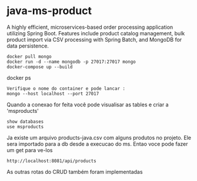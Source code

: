 # java-ms-product
A highly efficient, microservices-based order processing application utilizing Spring Boot. Features include product catalog management, bulk product import via CSV processing with Spring Batch, and MongoDB for data persistence.

```
docker pull mongo
docker run -d --name mongodb -p 27017:27017 mongo
docker-compose up --build
````
docker ps
````
Verifique o nome do container e pode lancar :
mongo --host localhost --port 27017
````
Quando a conexao for feita você pode visualisar as tables e criar a 'msproducts'
````shell
show databases
use msproducts
````
Ja existe um arquivo products-java.csv com alguns produtos no projeto. Ele sera importado para a db desde a execucao do ms. Entao voce pode fazer um get para ve-los
````
http://localhost:8081/api/products
````
As outras rotas do CRUD também foram implementadas